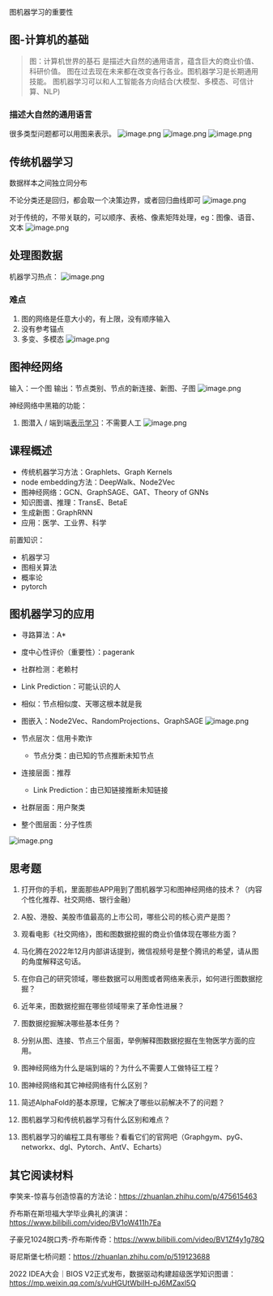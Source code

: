 图机器学习的重要性
## 图-计算机的基础

> 图：计算机世界的基石
> 是描述大自然的通用语言，蕴含巨大的商业价值、科研价值。
> 图在过去现在未来都在改变各行各业。图机器学习是长期通用技能。
>  图机器学习可以和人工智能各方向结合(大模型、多模态、可信计算、NLP)

### 描述大自然的通用语言

很多类型问题都可以用图来表示。
![image.png](https://pic-1257412153.cos.ap-nanjing.myqcloud.com/images/2024/01/05/20240105185028-e34325.png)
![image.png](https://pic-1257412153.cos.ap-nanjing.myqcloud.com/images/2024/01/05/20240105185044-20250f.png)
![image.png](https://pic-1257412153.cos.ap-nanjing.myqcloud.com/images/2024/01/05/20240105185119-701d3b.png)

## 传统机器学习

数据样本之间独立同分布

不论分类还是回归，都会取一个决策边界，或者回归曲线即可
![image.png](https://pic-1257412153.cos.ap-nanjing.myqcloud.com/images/2024/01/05/20240105185432-0b179b.png)

对于传统的，不带关联的，可以顺序、表格、像素矩阵处理，eg：图像、语音、文本
![image.png](https://pic-1257412153.cos.ap-nanjing.myqcloud.com/images/2024/01/05/20240105185607-04af78.png)

## 处理图数据
机器学习热点：
![image.png](https://pic-1257412153.cos.ap-nanjing.myqcloud.com/images/2024/01/05/20240105185809-d850df.png)

### 难点

1. 图的网络是任意大小的，有上限，没有顺序输入
2. 没有参考锚点
3. 多变、多模态
![image.png](https://pic-1257412153.cos.ap-nanjing.myqcloud.com/images/2024/01/05/20240105185915-5d6347.png)

## 图神经网络

输入：一个图
输出：节点类别、节点的新连接、新图、子图
![image.png](https://pic-1257412153.cos.ap-nanjing.myqcloud.com/images/2024/01/05/20240105190131-d73fe9.png)

神经网络中黑箱的功能：

1. 图潜入 / 端到端[表示学习](../../wiki/表示学习.md)：不需要人工
![image.png](https://pic-1257412153.cos.ap-nanjing.myqcloud.com/images/2024/01/05/20240105190227-a1d8c1.png)

## 课程概述

- 传统机器学习方法：Graphlets、Graph Kernels
- node embedding方法：DeepWalk、Node2Vec
- 图神经网络：GCN、GraphSAGE、GAT、Theory of GNNs
- 知识图谱、推理：TransE、BetaE
- 生成新图：GraphRNN
- 应用：医学、工业界、科学

前置知识：
- 机器学习
- 图相关算法
- 概率论
- pytorch

## 图机器学习的应用

- 寻路算法：A*
- 度中心性评价（重要性）：pagerank
- 社群检测：老赖村
- Link Prediction：可能认识的人
- 相似：节点相似度、天哪这根本就是我
- 图嵌入：Node2Vec、RandomProjections、GraphSAGE
![image.png](https://pic-1257412153.cos.ap-nanjing.myqcloud.com/images/2024/01/05/20240105192722-80a2c0.png)

- 节点层次：信用卡欺诈
	- 节点分类：由已知的节点推断未知节点
- 连接层面：推荐
	- Link Prediction：由已知链接推断未知链接
- 社群层面：用户聚类
- 整个图层面：分子性质 

![image.png](https://pic-1257412153.cos.ap-nanjing.myqcloud.com/images/2024/01/05/20240105193023-3ad175.png)



## 思考题

1. 打开你的手机，里面那些APP用到了图机器学习和图神经网络的技术？（内容个性化推荐、社交网络、银行金融）

2. A股、港股、美股市值最高的上市公司，哪些公司的核心资产是图？

3. 观看电影《社交网络》，图和图数据挖掘的商业价值体现在哪些方面？

4. 马化腾在2022年12月内部讲话提到，微信视频号是整个腾讯的希望，请从图的角度解释这句话。

5. 在你自己的研究领域，哪些数据可以用图或者网络来表示，如何进行图数据挖掘？

6. 近年来，图数据挖掘在哪些领域带来了革命性进展？

7. 图数据挖掘解决哪些基本任务？

8. 分别从图、连接、节点三个层面，举例解释图数据挖掘在生物医学方面的应用。

9. 图神经网络为什么是端到端的？为什么不需要人工做特征工程？

10. 图神经网络和其它神经网络有什么区别？

11. 简述AlphaFold的基本原理，它解决了哪些以前解决不了的问题？

12. 图机器学习和传统机器学习有什么区别和难点？

13. 图机器学习的编程工具有哪些？看看它们的官网吧（Graphgym、pyG、networkx、dgl、Pytorch、AntV、Echarts）

## 其它阅读材料

李笑来-惊喜与创造惊喜的方法论：<https://zhuanlan.zhihu.com/p/475615463>

乔布斯在斯坦福大学毕业典礼的演讲：<https://www.bilibili.com/video/BV1oW411h7Ea>

子豪兄1024脱口秀-乔布斯传奇：<https://www.bilibili.com/video/BV1Zf4y1g78Q>

哥尼斯堡七桥问题：<https://zhuanlan.zhihu.com/p/519123688>

2022 IDEA大会｜BIOS V2正式发布，数据驱动构建超级医学知识图谱：<https://mp.weixin.qq.com/s/vuHGUtWbiIH-pJ6MZaxl5Q>